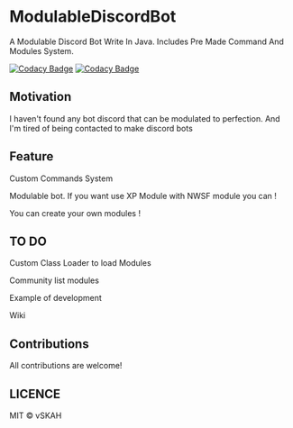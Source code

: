 # ModulableDiscordBot
A Modulable Discord Bot Write In Java. Includes Pre Made Command And Modules System.

[![Codacy Badge](https://api.codacy.com/project/badge/Grade/9e4fc5fdb030429b990b613546518594)](https://app.codacy.com/gh/vSKAH/ModulableDiscordBot?utm_source=github.com&utm_medium=referral&utm_content=vSKAH/ModulableDiscordBot&utm_campaign=Badge_Grade_Settings)
   [![Codacy Badge](https://app.codacy.com/project/badge/Grade/f701bb3891e849e583e93d2a7565ffbe)](https://www.codacy.com/gh/vSKAH/ModulableDiscordBot/dashboard?utm_source=github.com&amp;utm_medium=referral&amp;utm_content=vSKAH/ModulableDiscordBot&amp;utm_campaign=Badge_Grade)

## Motivation 
I haven't found any bot discord that can be modulated to perfection.
And I'm tired of being contacted to make discord bots

## Feature

Custom Commands System

Modulable bot. If you want use XP Module with NWSF module you can !

You can create your own modules !

## TO DO

Custom Class Loader to load Modules

Community list modules

Example of development

Wiki

## Contributions 
All contributions are welcome!

## LICENCE 
MIT © vSKAH
